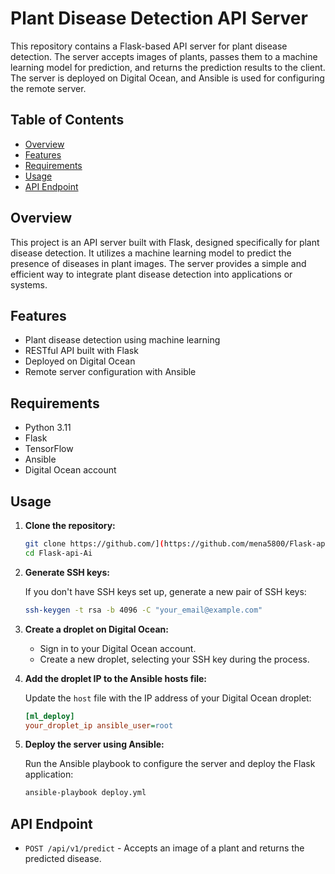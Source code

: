 # Plant Disease Detection API Server

This repository contains a Flask-based API server for plant disease detection. The server accepts images of plants, passes them to a machine learning model for prediction, and returns the prediction results to the client. The server is deployed on Digital Ocean, and Ansible is used for configuring the remote server.

## Table of Contents

- [Overview](#overview)
- [Features](#features)
- [Requirements](#requirements)
- [Usage](#usage)
- [API Endpoint](#api-endpoint)

## Overview

This project is an API server built with Flask, designed specifically for plant disease detection. It utilizes a machine learning model to predict the presence of diseases in plant images. The server provides a simple and efficient way to integrate plant disease detection into applications or systems.

## Features

- Plant disease detection using machine learning
- RESTful API built with Flask
- Deployed on Digital Ocean
- Remote server configuration with Ansible

## Requirements

- Python 3.11
- Flask
- TensorFlow
- Ansible
- Digital Ocean account

## Usage


1. **Clone the repository:**

   ```sh
   git clone https://github.com/](https://github.com/mena5800/Flask-api-Ai.git
   cd Flask-api-Ai
   ```

2. **Generate SSH keys:**

   If you don't have SSH keys set up, generate a new pair of SSH keys:

   ```sh
   ssh-keygen -t rsa -b 4096 -C "your_email@example.com"
   ```

3. **Create a droplet on Digital Ocean:**

   - Sign in to your Digital Ocean account.
   - Create a new droplet, selecting your SSH key during the process.

4. **Add the droplet IP to the Ansible hosts file:**

   Update the `host` file with the IP address of your Digital Ocean droplet:

   ```ini
   [ml_deploy]
   your_droplet_ip ansible_user=root
   ```

5. **Deploy the server using Ansible:**

   Run the Ansible playbook to configure the server and deploy the Flask application:

   ```sh
   ansible-playbook deploy.yml
   ```


## API Endpoint

- `POST /api/v1/predict` - Accepts an image of a plant and returns the predicted disease.

